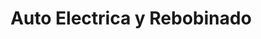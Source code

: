 ---
title: "Auto Electrica y Rebobinado"
url: /ciudad-del-este/auto-electrica-y-rebobinado/
shop: piezas de automóviles
---